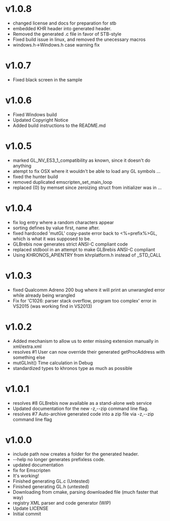 v1.0.8
=======
 * changed license and docs for preparation for stb
 * embedded KHR header into generated header.
 * Removed the generated .c file in favor of STB-style
 * Fixed build issue in linux, and removed the unecessary macros
 * windows.h->Windows.h case warning fix

v1.0.7
======
 * Fixed black screen in the sample

v1.0.6
======
* Fixed Windows build
* Updated Copyright Notice
* Added build instructions to the README.md

v1.0.5
======

* marked GL_NV_ES3_1_compatibility as known, since it doesn't do anything
* atempt to fix OSX where it wouldn't be able to load any GL symbols …
* fixed the hunter build
* removed duplicated emscripten_set_main_loop
* replaced {0} by memset since zeroizing struct from initializer was in …

v1.0.4
======

* fix log entry where a random characters appear
* sorting defines by value first, name after.
* fixed hardcoded 'mutGL' copy-paste error back to <%=prefix%>GL, which is what it was supposed to be.
* GLBrebis now generates strict ANSI-C compliant code
* replaced stdbool in an attempt to make GLBrebis ANSI-C compliant
* Using KHRONOS_APIENTRY from khrplatform.h instead of <PREFIX>_STD_CALL

v1.0.3
======

* fixed Qualcomm Adreno 200 bug where it will print an unwrangled error while already being wrangled
* Fix for 'C1026: parser stack overflow, program too complex' error in VS2015 (was working find in VS2013)

v1.0.2
======

* Added mechanism to allow us to enter missing extension manually in xml/extra.xml
* resolves #1 User can now override their generated getProcAddress with something else
* mutGLInit() Time calculation in Debug
* standardized types to khronos type as much as possible

v1.0.1
======

* resolves #8 GLBrebis now available as a stand-alone web service
* Updated documentation for the new -z,--zip command line flag.
* resolves #7 Auto-archive generated code into a zip file via -z,--zip command line flag

v1.0.0
======

* include path now creates a folder for the generated header.
* --help no longer generates prefixless code.
* updated documentation
* fix for Emscripten
* It's working!
* Finished generating GL.c (Untested)
* Finished generating GL.h (untested)
* Downloading from cmake, parsing downloaded file (much faster that way)
* registry XML parser and code generator (WIP)
* Update LICENSE
* Initial commit
